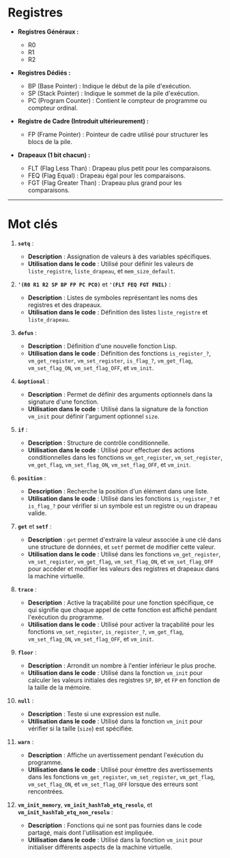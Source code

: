 # Registres

- **Registres Généraux :**
  - R0
  - R1
  - R2

- **Registres Dédiés :**
  - BP (Base Pointer) : Indique le début de la pile d'exécution.
  - SP (Stack Pointer) : Indique le sommet de la pile d'exécution.
  - PC (Program Counter) : Contient le compteur de programme ou compteur ordinal.

- **Registre de Cadre (Introduit ultérieurement) :**
  - FP (Frame Pointer) : Pointeur de cadre utilisé pour structurer les blocs de la pile.

- **Drapeaux (1 bit chacun) :**
  - FLT (Flag Less Than) : Drapeau plus petit pour les comparaisons.
  - FEQ (Flag Equal) : Drapeau égal pour les comparaisons.
  - FGT (Flag Greater Than) : Drapeau plus grand pour les comparaisons.

---

# Mot clés
1. **`setq`** :
   - **Description** : Assignation de valeurs à des variables spécifiques.
   - **Utilisation dans le code** : Utilisé pour définir les valeurs de `liste_registre`, `liste_drapeau`, et `mem_size_default`.

2. **`'(R0 R1 R2 SP BP FP PC PCO)`** et **`'(FLT FEQ FGT FNIL)`** :
   - **Description** : Listes de symboles représentant les noms des registres et des drapeaux.
   - **Utilisation dans le code** : Définition des listes `liste_registre` et `liste_drapeau`.

3. **`defun`** :
   - **Description** : Définition d'une nouvelle fonction Lisp.
   - **Utilisation dans le code** : Définition des fonctions `is_register_?`, `vm_get_register`, `vm_set_register`, `is_flag_?`, `vm_get_flag`, `vm_set_flag_ON`, `vm_set_flag_OFF`, et `vm_init`.

4. **`&optional`** :
   - **Description** : Permet de définir des arguments optionnels dans la signature d'une fonction.
   - **Utilisation dans le code** : Utilisé dans la signature de la fonction `vm_init` pour définir l'argument optionnel `size`.

5. **`if`** :
   - **Description** : Structure de contrôle conditionnelle.
   - **Utilisation dans le code** : Utilisé pour effectuer des actions conditionnelles dans les fonctions `vm_get_register`, `vm_set_register`, `vm_get_flag`, `vm_set_flag_ON`, `vm_set_flag_OFF`, et `vm_init`.

6. **`position`** :
   - **Description** : Recherche la position d'un élément dans une liste.
   - **Utilisation dans le code** : Utilisé dans les fonctions `is_register_?` et `is_flag_?` pour vérifier si un symbole est un registre ou un drapeau valide.

7. **`get`** et **`setf`** :
   - **Description** : `get` permet d'extraire la valeur associée à une clé dans une structure de données, et `setf` permet de modifier cette valeur.
   - **Utilisation dans le code** : Utilisé dans les fonctions `vm_get_register`, `vm_set_register`, `vm_get_flag`, `vm_set_flag_ON`, et `vm_set_flag_OFF` pour accéder et modifier les valeurs des registres et drapeaux dans la machine virtuelle.

8. **`trace`** :
   - **Description** : Active la traçabilité pour une fonction spécifique, ce qui signifie que chaque appel de cette fonction est affiché pendant l'exécution du programme.
   - **Utilisation dans le code** : Utilisé pour activer la traçabilité pour les fonctions `vm_set_register`, `is_register_?`, `vm_get_flag`, `vm_set_flag_ON`, `vm_set_flag_OFF`, et `vm_init`.

9. **`floor`** :
   - **Description** : Arrondit un nombre à l'entier inférieur le plus proche.
   - **Utilisation dans le code** : Utilisé dans la fonction `vm_init` pour calculer les valeurs initiales des registres `SP`, `BP`, et `FP` en fonction de la taille de la mémoire.

10. **`null`** :
    - **Description** : Teste si une expression est nulle.
    - **Utilisation dans le code** : Utilisé dans la fonction `vm_init` pour vérifier si la taille (`size`) est spécifiée.

11. **`warn`** :
    - **Description** : Affiche un avertissement pendant l'exécution du programme.
    - **Utilisation dans le code** : Utilisé pour émettre des avertissements dans les fonctions `vm_get_register`, `vm_set_register`, `vm_get_flag`, `vm_set_flag_ON`, et `vm_set_flag_OFF` lorsque des erreurs sont rencontrées.

12. **`vm_init_memory`**, **`vm_init_hashTab_etq_resolu`**, et **`vm_init_hashTab_etq_non_resolu`** :
    - **Description** : Fonctions qui ne sont pas fournies dans le code partagé, mais dont l'utilisation est impliquée.
    - **Utilisation dans le code** : Utilisé dans la fonction `vm_init` pour initialiser différents aspects de la machine virtuelle.